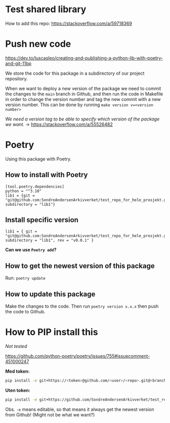# Test shared library


How to add this repo: https://stackoverflow.com/a/59718369



# Push new code
https://dev.to/luscasleo/creating-and-publishing-a-python-lib-with-poetry-and-git-11bp

We store the code for this package in a subdirectory of our project repository.

When we want to deploy a new version of the package we need to commit the changes to the `main` branch in Github, and then
run the code in Makefile in order to change the version number and tag the new commit with a new version number. This can be done by
running `make version v=<version number>`

*We need a version tag to be able to specify which version of the package we want.* -> https://stackoverflow.com/a/55526482



# Poetry

Using this package with Poetry.

## How to install with Poetry

```
[tool.poetry.dependencies]
python = "^3.10"
lib1 = {git = "git@github.com:SondreAndersenArkivverket/test_repo_for_hele_prosjekt.git", subdirectory = "lib1"}
```

## Install specific version

```
lib1 = { git = "git@github.com:SondreAndersenArkivverket/test_repo_for_hele_prosjekt.git", subdirectory = "lib1", rev = "v0.0.1" }
```

**Can we use `Poetry add`?**

## How to get the newest version of this package

Run: `poetry update`

## How to update this package

Make the changes to the code. Then run `poetry version x.x.x` then push the code to Github.


# How to PIP install this

*Not tested*

https://github.com/python-poetry/poetry/issues/755#issuecomment-451000247

**Med token:**
```sh
pip install -e git+https://<token>@github.com/<user>/<repo>.git@<branch>#egg=<package>&subdirectory=src
```

**Uten token:**
```sh
pip install -e git+https://github.com/SondreAndersenArkivverket/test_repo_for_hele_prosjekt.git@main#egg=<package>&subdirectory=src
```

Obs. `-e` means editable, so that means it always get the newest version from Github! (Might not be what we want?)
